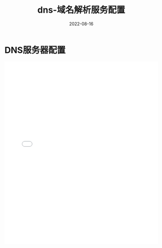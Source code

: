 ﻿---
title: dns-域名解析服务配置
category:
  - Linux
  - 服务器配置
tag:
  - dns
  - 域名解析
  - 网络服务
date: 2022-08-16

---

# DNS服务器配置

<iframe 
  src="../_resources/Linux_DNS服务器的配置.resources/第三章DNS服务器的配置.pdf" 
  width="100%" 
  height="600px" 
  style="border: none;"
>
  <p>您的浏览器不支持 PDF 预览，请<a href="../_resources/Linux_DNS服务器的配置.resources/第三章DNS服务器的配置.pdf">下载 PDF</a>。</p>
</iframe>
